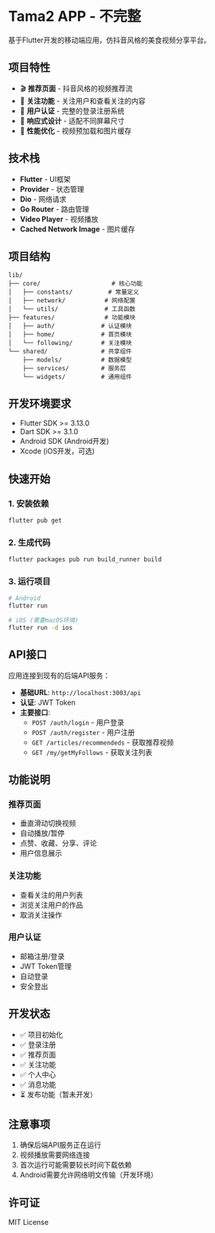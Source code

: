 # Tama2 APP - 不完整

基于Flutter开发的移动端应用，仿抖音风格的美食视频分享平台。

## 项目特性

- 🎬 **推荐页面** - 抖音风格的视频推荐流
- 👥 **关注功能** - 关注用户和查看关注的内容  
- 🔐 **用户认证** - 完整的登录注册系统
- 📱 **响应式设计** - 适配不同屏幕尺寸
- 🚀 **性能优化** - 视频预加载和图片缓存

## 技术栈

- **Flutter** - UI框架
- **Provider** - 状态管理
- **Dio** - 网络请求
- **Go Router** - 路由管理
- **Video Player** - 视频播放
- **Cached Network Image** - 图片缓存

## 项目结构

```
lib/
├── core/                    # 核心功能
│   ├── constants/          # 常量定义
│   ├── network/           # 网络配置
│   └── utils/             # 工具函数
├── features/              # 功能模块
│   ├── auth/             # 认证模块
│   ├── home/             # 首页模块
│   └── following/        # 关注模块
└── shared/               # 共享组件
    ├── models/           # 数据模型
    ├── services/         # 服务层
    └── widgets/          # 通用组件
```

## 开发环境要求

- Flutter SDK >= 3.13.0
- Dart SDK >= 3.1.0
- Android SDK (Android开发)
- Xcode (iOS开发，可选)

## 快速开始

### 1. 安装依赖

```bash
flutter pub get
```

### 2. 生成代码

```bash
flutter packages pub run build_runner build
```

### 3. 运行项目

```bash
# Android
flutter run

# iOS (需要macOS环境)
flutter run -d ios
```

## API接口

应用连接到现有的后端API服务：

- **基础URL**: `http://localhost:3003/api`
- **认证**: JWT Token
- **主要接口**:
  - `POST /auth/login` - 用户登录
  - `POST /auth/register` - 用户注册
  - `GET /articles/recommendeds` - 获取推荐视频
  - `GET /my/getMyFollows` - 获取关注列表

## 功能说明

### 推荐页面
- 垂直滑动切换视频
- 自动播放/暂停
- 点赞、收藏、分享、评论
- 用户信息展示

### 关注功能
- 查看关注的用户列表
- 浏览关注用户的作品
- 取消关注操作

### 用户认证
- 邮箱注册/登录
- JWT Token管理
- 自动登录
- 安全登出

## 开发状态

- ✅ 项目初始化
- ✅ 登录注册
- ✅ 推荐页面
- ✅ 关注功能
- ✅ 个人中心
- ✅ 消息功能
- ⏳ 发布功能（暂未开发）

## 注意事项

1. 确保后端API服务正在运行
2. 视频播放需要网络连接
3. 首次运行可能需要较长时间下载依赖
4. Android需要允许网络明文传输（开发环境）

## 许可证

MIT License
